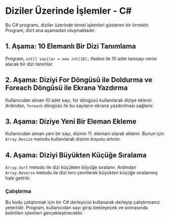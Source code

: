 # Diziler Üzerinde İşlemler - C#

Bu C# programı, diziler üzerinde temel işlemleri gösteren bir örnektir. Program, dört ana aşamadan oluşmaktadır:

## 1. Aşama: 10 Elemanlı Bir Dizi Tanımlama
Program, `int[] sayilar = new int[10];` ifadesi ile 10 adet tamsayı verisi alacak bir dizi tanımlar.

## 2. Aşama: Diziyi For Döngüsü ile Doldurma ve Foreach Döngüsü ile Ekrana Yazdırma
Kullanıcıdan alınan 10 adet sayı, for döngüsü kullanılarak diziye eklenir. Ardından, `foreach` döngüsü ile bu sayıların ekrana yazdırılması sağlanır.

## 3. Aşama: Diziye Yeni Bir Eleman Ekleme
Kullanıcıdan alınan yeni bir sayı, dizinin 11. elemanı olarak eklenir. Bunun için `Array.Resize` metodu kullanılarak dizinin boyutu artırılır.

## 4. Aşama: Diziyi Büyükten Küçüğe Sıralama
`Array.Sort` metodu ile dizi küçükten büyüğe sıralanır. Ardından `Array.Reverse` metodu ile dizi ters çevrilerek büyükten küçüğe sıralanmış hale getirilir.

### Çalıştırma
Bu kodu çalıştırmak için bir C# derleyicisi kullanarak derleyip çalıştırmanız yeterlidir. Program, kullanıcıdan sayı girişi bekleyecek ve sonrasında belirtilen işlemleri gerçekleştirecektir.
